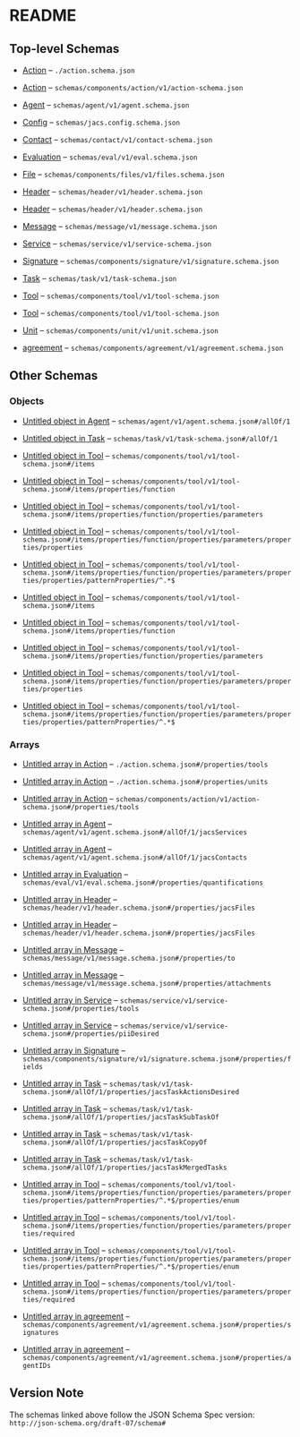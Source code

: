 # README

## Top-level Schemas

* [Action](./action.md "General actions definitions which can comprise a service") – `./action.schema.json`

* [Action](./action-1.md "General actions definitions which can comprise a service") – `schemas/components/action/v1/action-schema.json`

* [Agent](./agent.md "General schema for human, hybrid, and AI agents") – `schemas/agent/v1/agent.schema.json`

* [Config](./jacs.md "Jacs Configuration File") – `schemas/jacs.config.schema.json`

* [Contact](./contact.md "How to contact over human channels") – `schemas/contact/v1/contact-schema.json`

* [Evaluation](./eval.md "A signed, immutable message evaluation an agent's performance on a task") – `schemas/eval/v1/eval.schema.json`

* [File](./files.md "General data about unstructured content not in JACS") – `schemas/components/files/v1/files.schema.json`

* [Header](./header.md "The basis for a JACS document") – `schemas/header/v1/header.schema.json`

* [Header](./header-1.md "The basis for a JACS document") – `schemas/header/v1/header.schema.json`

* [Message](./message.md "A signed, immutable message about a task") – `schemas/message/v1/message.schema.json`

* [Service](./service.md "Services that an Agent claims to provide") – `schemas/service/v1/service-schema.json`

* [Signature](./signature.md "Cryptographic signature to be embedded in other documents") – `schemas/components/signature/v1/signature.schema.json`

* [Task](./task.md "General schema for stateful resources") – `schemas/task/v1/task-schema.json`

* [Tool](./tool.md "OpenAI function calling definitions https://platform") – `schemas/components/tool/v1/tool-schema.json`

* [Tool](./tool-1.md "OpenAI function calling definitions https://platform") – `schemas/components/tool/v1/tool-schema.json`

* [Unit](./unit.md "Labels and quantitative values") – `schemas/components/unit/v1/unit.schema.json`

* [agreement](./agreement.md "A set of required signatures signifying an agreement") – `schemas/components/agreement/v1/agreement.schema.json`

## Other Schemas

### Objects

* [Untitled object in Agent](./agent-allof-1.md) – `schemas/agent/v1/agent.schema.json#/allOf/1`

* [Untitled object in Task](./task-allof-1.md) – `schemas/task/v1/task-schema.json#/allOf/1`

* [Untitled object in Tool](./tool-items.md) – `schemas/components/tool/v1/tool-schema.json#/items`

* [Untitled object in Tool](./tool-items-properties-function.md) – `schemas/components/tool/v1/tool-schema.json#/items/properties/function`

* [Untitled object in Tool](./tool-items-properties-function-properties-parameters.md) – `schemas/components/tool/v1/tool-schema.json#/items/properties/function/properties/parameters`

* [Untitled object in Tool](./tool-items-properties-function-properties-parameters-properties-properties.md) – `schemas/components/tool/v1/tool-schema.json#/items/properties/function/properties/parameters/properties/properties`

* [Untitled object in Tool](./tool-items-properties-function-properties-parameters-properties-properties-patternproperties-.md) – `schemas/components/tool/v1/tool-schema.json#/items/properties/function/properties/parameters/properties/properties/patternProperties/^.*$`

* [Untitled object in Tool](./tool-1-items.md) – `schemas/components/tool/v1/tool-schema.json#/items`

* [Untitled object in Tool](./tool-1-items-properties-function.md) – `schemas/components/tool/v1/tool-schema.json#/items/properties/function`

* [Untitled object in Tool](./tool-1-items-properties-function-properties-parameters.md) – `schemas/components/tool/v1/tool-schema.json#/items/properties/function/properties/parameters`

* [Untitled object in Tool](./tool-1-items-properties-function-properties-parameters-properties-properties.md) – `schemas/components/tool/v1/tool-schema.json#/items/properties/function/properties/parameters/properties/properties`

* [Untitled object in Tool](./tool-1-items-properties-function-properties-parameters-properties-properties-patternproperties-.md) – `schemas/components/tool/v1/tool-schema.json#/items/properties/function/properties/parameters/properties/properties/patternProperties/^.*$`

### Arrays

* [Untitled array in Action](./action-properties-tools.md "tools that can be utilized") – `./action.schema.json#/properties/tools`

* [Untitled array in Action](./action-properties-units.md "units that can be modified") – `./action.schema.json#/properties/units`

* [Untitled array in Action](./action-1-properties-tools.md "tools that can be utilized") – `schemas/components/action/v1/action-schema.json#/properties/tools`

* [Untitled array in Agent](./agent-allof-1-jacsservices.md "Services the agent can perform") – `schemas/agent/v1/agent.schema.json#/allOf/1/jacsServices`

* [Untitled array in Agent](./agent-allof-1-jacscontacts.md "Contact information for the agent") – `schemas/agent/v1/agent.schema.json#/allOf/1/jacsContacts`

* [Untitled array in Evaluation](./eval-properties-quantifications.md "list of evaluation units, informatio labels") – `schemas/eval/v1/eval.schema.json#/properties/quantifications`

* [Untitled array in Header](./header-properties-jacsfiles.md "A set of files included with the jacs document") – `schemas/header/v1/header.schema.json#/properties/jacsFiles`

* [Untitled array in Header](./header-1-properties-jacsfiles.md "A set of files included with the jacs document") – `schemas/header/v1/header.schema.json#/properties/jacsFiles`

* [Untitled array in Message](./message-properties-to.md "list of addressees, optional") – `schemas/message/v1/message.schema.json#/properties/to`

* [Untitled array in Message](./message-properties-attachments.md "list of files") – `schemas/message/v1/message.schema.json#/properties/attachments`

* [Untitled array in Service](./service-properties-tools.md "URLs and function definitions of of tools that can be called") – `schemas/service/v1/service-schema.json#/properties/tools`

* [Untitled array in Service](./service-properties-piidesired.md "Sensitive data desired") – `schemas/service/v1/service-schema.json#/properties/piiDesired`

* [Untitled array in Signature](./signature-properties-fields.md "fields fields from document which were used to generate signature") – `schemas/components/signature/v1/signature.schema.json#/properties/fields`

* [Untitled array in Task](./task-allof-1-properties-jacstaskactionsdesired.md "list of actions desired, should be a subset of actions in the resources and agents when complete") – `schemas/task/v1/task-schema.json#/allOf/1/properties/jacsTaskActionsDesired`

* [Untitled array in Task](./task-allof-1-properties-jacstasksubtaskof.md "list of task ids this may be a subtask of") – `schemas/task/v1/task-schema.json#/allOf/1/properties/jacsTaskSubTaskOf`

* [Untitled array in Task](./task-allof-1-properties-jacstaskcopyof.md "list of task ids this may be a copy of") – `schemas/task/v1/task-schema.json#/allOf/1/properties/jacsTaskCopyOf`

* [Untitled array in Task](./task-allof-1-properties-jacstaskmergedtasks.md "list of task ids that have been folded into this task") – `schemas/task/v1/task-schema.json#/allOf/1/properties/jacsTaskMergedTasks`

* [Untitled array in Tool](./tool-items-properties-function-properties-parameters-properties-properties-patternproperties--properties-enum.md) – `schemas/components/tool/v1/tool-schema.json#/items/properties/function/properties/parameters/properties/properties/patternProperties/^.*$/properties/enum`

* [Untitled array in Tool](./tool-items-properties-function-properties-parameters-properties-required.md) – `schemas/components/tool/v1/tool-schema.json#/items/properties/function/properties/parameters/properties/required`

* [Untitled array in Tool](./tool-1-items-properties-function-properties-parameters-properties-properties-patternproperties--properties-enum.md) – `schemas/components/tool/v1/tool-schema.json#/items/properties/function/properties/parameters/properties/properties/patternProperties/^.*$/properties/enum`

* [Untitled array in Tool](./tool-1-items-properties-function-properties-parameters-properties-required.md) – `schemas/components/tool/v1/tool-schema.json#/items/properties/function/properties/parameters/properties/required`

* [Untitled array in agreement](./agreement-properties-signatures.md "Signatures of agents") – `schemas/components/agreement/v1/agreement.schema.json#/properties/signatures`

* [Untitled array in agreement](./agreement-properties-agentids.md "The agents which are required in order to sign the document") – `schemas/components/agreement/v1/agreement.schema.json#/properties/agentIDs`

## Version Note

The schemas linked above follow the JSON Schema Spec version: `http://json-schema.org/draft-07/schema#`
